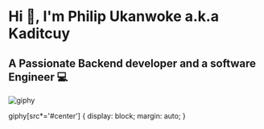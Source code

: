 # Hi 👋, I'm Philip Ukanwoke a.k.a Kaditcuy
## A Passionate Backend developer and a software Engineer 💻

 ![giphy](https://user-images.githubusercontent.com/100276450/179907264-29699c2d-e2b8-4ce5-9049-e8b48d4c47b5.gif)

giphy[src*='#center'] {
    display: block;
    margin: auto;
}



